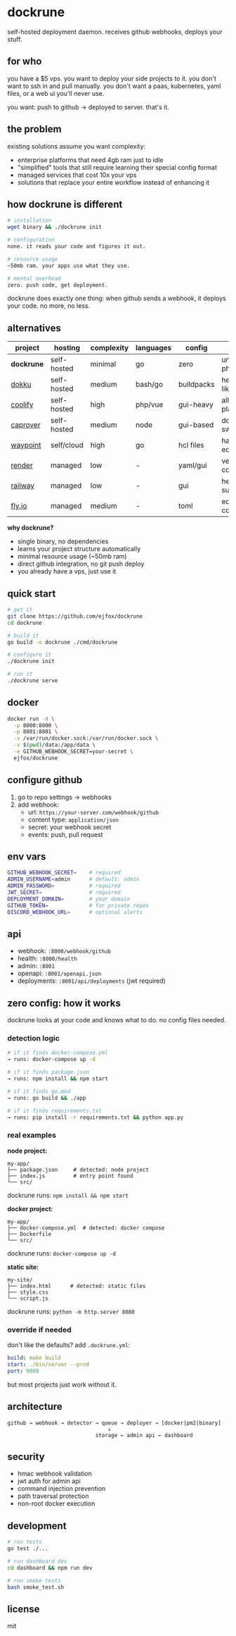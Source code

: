 # dockrune

self-hosted deployment daemon. receives github webhooks, deploys your stuff.

## for who

you have a $5 vps. you want to deploy your side projects to it. you don't want to ssh in and pull manually. you don't want a paas, kubernetes, yaml files, or a web ui you'll never use.

you want: push to github → deployed to server. that's it.

## the problem

existing solutions assume you want complexity:
- enterprise platforms that need 4gb ram just to idle
- "simplified" tools that still require learning their special config format
- managed services that cost 10x your vps
- solutions that replace your entire workflow instead of enhancing it

## how dockrune is different

```bash
# installation
wget binary && ./dockrune init

# configuration  
none. it reads your code and figures it out.

# resource usage
~50mb ram. your apps use what they use.

# mental overhead
zero. push code, get deployment.
```

dockrune does exactly one thing: when github sends a webhook, it deploys your code. no more, no less.

## alternatives

| project | hosting | complexity | languages | config | vibe |
|---------|---------|------------|-----------|--------|------|
| **dockrune** | self-hosted | minimal | go | zero | unix philosophy |
| [dokku](https://dokku.com) | self-hosted | medium | bash/go | buildpacks | heroku-like paas |
| [coolify](https://coolify.io) | self-hosted | high | php/vue | gui-heavy | all-in-one platform |
| [caprover](https://caprover.com) | self-hosted | medium | node | gui-based | docker swarm |
| [waypoint](https://www.waypointproject.io) | self/cloud | high | go | hcl files | hashicorp ecosystem |
| [render](https://render.com) | managed | low | - | yaml/gui | vercel competitor |
| [railway](https://railway.app) | managed | low | - | gui | heroku successor |
| [fly.io](https://fly.io) | managed | medium | - | toml | edge computing |

**why dockrune?**
- single binary, no dependencies
- learns your project structure automatically
- minimal resource usage (~50mb ram)
- direct github integration, no git push deploy
- you already have a vps, just use it

## quick start

```bash
# get it
git clone https://github.com/ejfox/dockrune
cd dockrune

# build it
go build -o dockrune ./cmd/dockrune

# configure it
./dockrune init

# run it
./dockrune serve
```

## docker

```bash
docker run -d \
  -p 8000:8000 \
  -p 8001:8001 \
  -v /var/run/docker.sock:/var/run/docker.sock \
  -v $(pwd)/data:/app/data \
  -e GITHUB_WEBHOOK_SECRET=your-secret \
  ejfox/dockrune
```

## configure github

1. go to repo settings → webhooks
2. add webhook:
   - url: `https://your-server.com/webhook/github`
   - content type: `application/json`
   - secret: your webhook secret
   - events: push, pull request

## env vars

```bash
GITHUB_WEBHOOK_SECRET=    # required
ADMIN_USERNAME=admin      # default: admin
ADMIN_PASSWORD=           # required
JWT_SECRET=               # required
DEPLOYMENT_DOMAIN=        # your domain
GITHUB_TOKEN=             # for private repos
DISCORD_WEBHOOK_URL=      # optional alerts
```

## api

- webhook: `:8000/webhook/github`
- health: `:8000/health`
- admin: `:8001`
- openapi: `:8001/openapi.json`
- deployments: `:8001/api/deployments` (jwt required)

## zero config: how it works

dockrune looks at your code and knows what to do. no config files needed.

### detection logic

```bash
# if it finds docker-compose.yml
→ runs: docker-compose up -d

# if it finds package.json
→ runs: npm install && npm start

# if it finds go.mod
→ runs: go build && ./app

# if it finds requirements.txt
→ runs: pip install -r requirements.txt && python app.py
```

### real examples

**node project:**
```
my-app/
├── package.json     # detected: node project
├── index.js         # entry point found
└── src/            
```
dockrune runs: `npm install && npm start`

**docker project:**
```
my-app/
├── docker-compose.yml  # detected: docker compose
├── Dockerfile         
└── src/
```
dockrune runs: `docker-compose up -d`

**static site:**
```
my-site/
├── index.html      # detected: static files
├── style.css      
└── script.js
```
dockrune runs: `python -m http.server 8080`

### override if needed

don't like the defaults? add `.dockrune.yml`:
```yaml
build: make build
start: ./bin/server --prod
port: 9000
```

but most projects just work without it.

## architecture

```
github → webhook → detector → queue → deployer → [docker|pm2|binary]
                                ↓
                            storage ← admin api ← dashboard
```

## security

- hmac webhook validation
- jwt auth for admin api
- command injection prevention
- path traversal protection
- non-root docker execution

## development

```bash
# run tests
go test ./...

# run dashboard dev
cd dashboard && npm run dev

# run smoke tests
bash smoke_test.sh
```

## license

mit